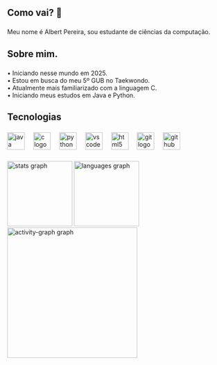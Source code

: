 <h2 align="left">Como vai? 👋</h2>

###

<p align="left">Meu nome é Albert Pereira, sou estudante de ciências da computação.</p>

###

<h2 align="left">Sobre mim.</h2>

###

<p align="left">• Iniciando nesse mundo em 2025.<br>• Estou em busca do meu 5º GUB no Taekwondo.<br>• Atualmente mais familiarizado com a linguagem C.<br>• Iniciando meus estudos em Java e Python.</p>

###

<h2 align="left">Tecnologias</h2>

###

<div align="left">
  <img src="https://cdn.jsdelivr.net/gh/devicons/devicon/icons/java/java-original.svg" height="40" alt="java logo"  />
  <img width="12" />
  <img src="https://cdn.jsdelivr.net/gh/devicons/devicon/icons/c/c-original.svg" height="40" alt="c logo"  />
  <img width="12" />
  <img src="https://cdn.jsdelivr.net/gh/devicons/devicon/icons/python/python-original.svg" height="40" alt="python logo"  />
  <img width="12" />
  <img src="https://cdn.jsdelivr.net/gh/devicons/devicon/icons/vscode/vscode-original.svg" height="40" alt="vscode logo"  />
  <img width="12" />
  <img src="https://cdn.jsdelivr.net/gh/devicons/devicon/icons/html5/html5-original.svg" height="40" alt="html5 logo"  />
  <img width="12" />
  <img src="https://cdn.jsdelivr.net/gh/devicons/devicon/icons/git/git-original.svg" height="40" alt="git logo"  />
  <img width="12" />
  <img src="https://cdn.jsdelivr.net/gh/devicons/devicon/icons/github/github-original.svg" height="40" alt="github logo"  />
</div>

###

<div align="left">
  <img src="https://github-readme-stats.vercel.app/api?username=LexxFlood&hide_title=false&hide_rank=false&show_icons=true&include_all_commits=true&count_private=true&disable_animations=false&theme=midnight-purple&locale=en&hide_border=false&order=1" height="150" alt="stats graph"  />
  <img src="https://github-readme-stats.vercel.app/api/top-langs?username=LexxFlood&locale=en&hide_title=false&layout=compact&card_width=320&langs_count=5&theme=midnight-purple&hide_border=false&order=2" height="150" alt="languages graph"  />
  <img src="https://github-readme-activity-graph.vercel.app/graph?username=LexxFlood&radius=16&theme=nightowl&area=true&order=5&hide_border=false&hide_title=false" height="300" alt="activity-graph graph"  />
</div>

###
